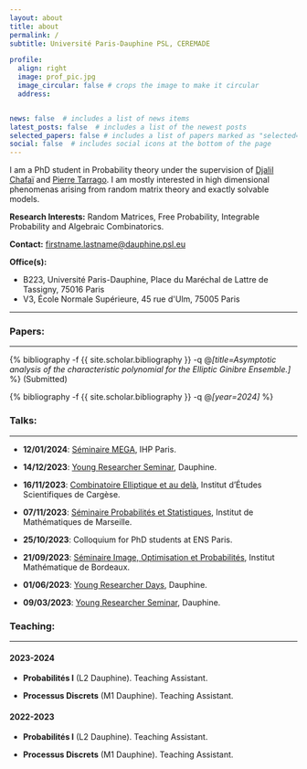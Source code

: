 ```yaml
---
layout: about
title: about
permalink: /
subtitle: Université Paris-Dauphine PSL, CEREMADE

profile:
  align: right
  image: prof_pic.jpg
  image_circular: false # crops the image to make it circular
  address: 


news: false  # includes a list of news items
latest_posts: false  # includes a list of the newest posts
selected_papers: false # includes a list of papers marked as "selected={true}"
social: false  # includes social icons at the bottom of the page
---
```


I am a PhD student in Probability theory under the supervision of [Djalil Chafaï](https://djalil.chafai.net/wiki/) and [Pierre Tarrago](http://tarrago.perso.math.cnrs.fr). I am mostly interested in high dimensional phenomenas arising from random matrix theory and exactly solvable models. 

**Research Interests:** Random Matrices, Free Probability, Integrable Probability and Algebraic Combinatorics.

**Contact:** firstname.lastname@dauphine.psl.eu

**Office(s):** 
- B223, Université Paris-Dauphine, Place du Maréchal de Lattre de Tassigny, 75016 Paris
- V3, École Normale Supérieure, 45 rue d'Ulm, 75005 Paris

---

### Papers:
---

  {% bibliography -f {{ site.scholar.bibliography }} -q @*[title=Asymptotic analysis of the characteristic polynomial for the Elliptic Ginibre Ensemble.]* %} (Submitted)
  
 {% bibliography -f {{ site.scholar.bibliography }} -q @*[year=2024]* %} 


### Talks:
---

- **12/01/2024**: [Séminaire MEGA](https://www.ceremade.dauphine.fr/dokuwiki/mega:seminaire), IHP Paris.

- **14/12/2023**: [Young Researcher Seminar](https://www.ceremade.dauphine.fr/en/seminars/young-researcher-seminar.html), Dauphine.

- **16/11/2023**: [Combinatoire Elliptique et au delà](https://cargesecombinepic.wp.imt.fr), Institut d’Études Scientifiques de Cargèse.

- **07/11/2023**: [Séminaire Probabilités et Statistiques](https://www.i2m.univ-amu.fr/agenda/seminaires/probabilites-et-statistique/), Institut de Mathématiques de Marseille.

- **25/10/2023**: Colloquium for PhD students at ENS Paris.

- **21/09/2023**: [Séminaire Image, Optimisation et Probabilités](https://www.math.u-bordeaux.fr/imb/seminaire-images-optimisation-et-probabilites), Institut Mathématique de Bordeaux. 

- **01/06/2023**: [Young Researcher Days](https://young-researcher-days.github.io/presentations/), Dauphine.

- **09/03/2023**: [Young Researcher Seminar](https://www.ceremade.dauphine.fr/en/seminars/young-researcher-seminar.html), Dauphine.



### Teaching: 
---

#### 2023-2024

- **Probabilités I** (L2 Dauphine). Teaching Assistant.

- **Processus Discrets** (M1 Dauphine). Teaching Assistant. 

#### 2022-2023

- **Probabilités I** (L2 Dauphine). Teaching Assistant.

- **Processus Discrets** (M1 Dauphine). Teaching Assistant. 



